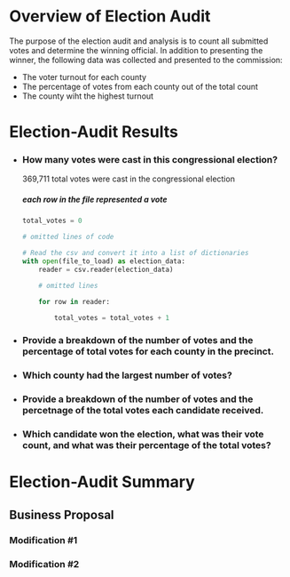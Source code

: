 # Overview of Election Audit
The purpose of the election audit and analysis is to count all submitted votes and determine the winning official.  In addition to presenting the winner, the following data was collected and presented to the commission:

- The voter turnout for each county
- The percentage of votes from each county out of the total count
- The county wiht the highest turnout

# Election-Audit Results

- ### How many votes were cast in this congressional election?

    369,711 total votes were cast in the congressional election

    ##### each row in the file represented a vote
    ```python
    total_votes = 0

    # omitted lines of code

    # Read the csv and convert it into a list of dictionaries
    with open(file_to_load) as election_data:
        reader = csv.reader(election_data)

        # omitted lines

        for row in reader:

            total_votes = total_votes + 1
    ```

- ### Provide a breakdown of the number of votes and the percentage of total votes for each county in the precinct.

- ### Which county had the largest number of votes?

- ### Provide a breakdown of the number of votes and the percetnage of the total votes each candidate received.

- ### Which candidate won the election, what was their vote count, and what was their percentage of the total votes?


# Election-Audit Summary

## Business Proposal

### Modification #1

### Modification #2